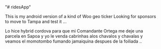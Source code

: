 "# ridesApp" 

This is my android version of a kind of Woo geo ticker
Looking for sponsors to move to Tampa and test it ...

Lo hice hybrid cordova para que mi Comandante Ortega me deje una parcela en Sapoa
y yo le venda cabrinhas alos chavalos y chavalas y veamos el momotombo fumando jamaiquina despues de la foiliada ..
